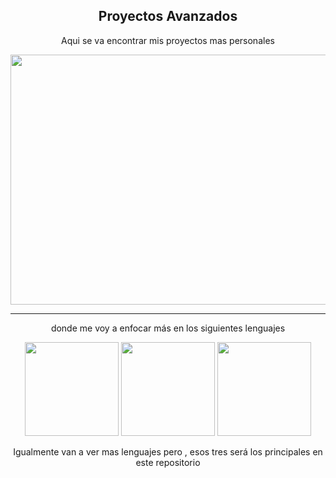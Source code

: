 <div align = "center">
  <h2>Proyectos Avanzados</h2>
  <p>Aqui se va encontrar mis proyectos mas personales</p>
  <img src="https://concepto.de/wp-content/uploads/2014/08/programacion-2-e1551291144973.jpg"  width = 600 height = 400>
  <hr>
  <p>donde me voy a enfocar más en los siguientes lenguajes</p>
  <img src = "https://i.ibb.co/tL1v6Jt/html-5.png" width = 150 height = 150>
  <img src = "https://i.ibb.co/j86Drxg/css-3.png" width = 150 height = 150>
  <img src = "https://i.ibb.co/pKKrwn3/javascript-js-icon-2048x2048-nyxvtvk0.png" width = 150 height = 150>
  <p>Igualmente van a ver mas lenguajes pero , esos tres será los principales en este repositorio</p>
</div>

